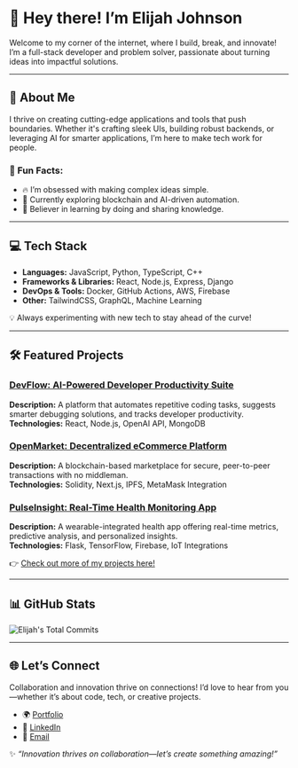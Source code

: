 # 👋 Hey there! I’m Elijah Johnson  

Welcome to my corner of the internet, where I build, break, and innovate! I’m a full-stack developer and problem solver, passionate about turning ideas into impactful solutions.  

---

## 🚀 About Me  
I thrive on creating cutting-edge applications and tools that push boundaries. Whether it's crafting sleek UIs, building robust backends, or leveraging AI for smarter applications, I’m here to make tech work for people.  

### 🌟 Fun Facts:  
- 🔥 I’m obsessed with making complex ideas simple.  
- 🌱 Currently exploring blockchain and AI-driven automation.  
- 🎯 Believer in learning by doing and sharing knowledge.  

---

## 💻 Tech Stack  
- **Languages:** JavaScript, Python, TypeScript, C++  
- **Frameworks & Libraries:** React, Node.js, Express, Django  
- **DevOps & Tools:** Docker, GitHub Actions, AWS, Firebase  
- **Other:** TailwindCSS, GraphQL, Machine Learning  

💡 Always experimenting with new tech to stay ahead of the curve!  

---

## 🛠️ Featured Projects  

### [DevFlow: AI-Powered Developer Productivity Suite](#)  
**Description:** A platform that automates repetitive coding tasks, suggests smarter debugging solutions, and tracks developer productivity.  
**Technologies:** React, Node.js, OpenAI API, MongoDB  

### [OpenMarket: Decentralized eCommerce Platform](#)  
**Description:** A blockchain-based marketplace for secure, peer-to-peer transactions with no middleman.  
**Technologies:** Solidity, Next.js, IPFS, MetaMask Integration  

### [PulseInsight: Real-Time Health Monitoring App](#)  
**Description:** A wearable-integrated health app offering real-time metrics, predictive analysis, and personalized insights.  
**Technologies:** Flask, TensorFlow, Firebase, IoT Integrations  

👉 [Check out more of my projects here!](#)  

---

## 📊 GitHub Stats  
![Elijah's Total Commits](https://github-readme-stats.vercel.app/api?username=elijahjlv&show_icons=true&theme=radical&hide=prs,issues,contribs,stars)


---

## 🌐 Let’s Connect  
Collaboration and innovation thrive on connections! I’d love to hear from you—whether it’s about code, tech, or creative projects.  

- 🌍 [Portfolio](#)  
- 💼 [LinkedIn](https://www.linkedin.com/in/elijah-johnson-7601ab238/)  
- 📧 [Email](mailto:Elijahgfm@gmail.com)  

✨ _“Innovation thrives on collaboration—let’s create something amazing!”_  


<!---
elijahjlv/elijahjlv is a ✨ special ✨ repository because its `README.md` (this file) appears on your GitHub profile.
You can click the Preview link to take a look at your changes.
--->
